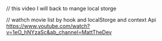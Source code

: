 // this video I will back to mange local storge 

// wathch movie list by hook and localStorge and context Api  
https://www.youtube.com/watch?v=1eO_hNYzaSc&ab_channel=MattTheDev 